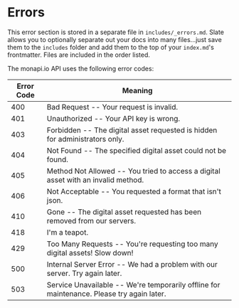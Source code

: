 # Errors

<aside class="notice">
This error section is stored in a separate file in <code>includes/_errors.md</code>. Slate allows you to optionally separate out your docs into many files...just save them to the <code>includes</code> folder and add them to the top of your <code>index.md</code>'s frontmatter. Files are included in the order listed.
</aside>

The monapi.io API uses the following error codes:


Error Code | Meaning
---------- | -------
400 | Bad Request -- Your request is invalid.
401 | Unauthorized -- Your API key is wrong.
403 | Forbidden -- The digital asset requested is hidden for administrators only.
404 | Not Found -- The specified digital asset could not be found.
405 | Method Not Allowed -- You tried to access a digital asset with an invalid method.
406 | Not Acceptable -- You requested a format that isn't json.
410 | Gone -- The digital asset requested has been removed from our servers.
418 | I'm a teapot.
429 | Too Many Requests -- You're requesting too many digital assets! Slow down!
500 | Internal Server Error -- We had a problem with our server. Try again later.
503 | Service Unavailable -- We're temporarily offline for maintenance. Please try again later.
